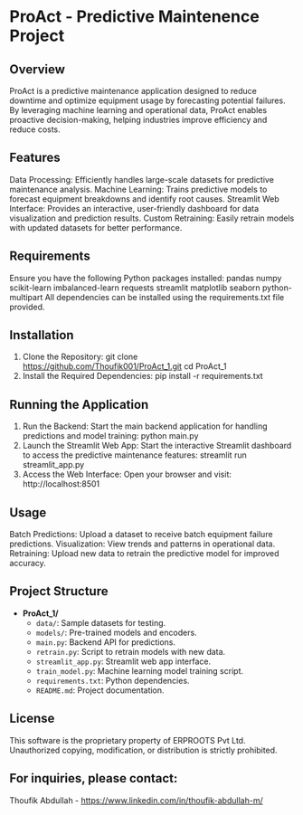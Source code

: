 # ProAct - Predictive Maintenence Project

## Overview
ProAct is a predictive maintenance application designed to reduce downtime and optimize equipment usage by forecasting potential failures. By leveraging machine learning and operational data, ProAct enables proactive decision-making, helping industries improve efficiency and reduce costs.

## Features
Data Processing: Efficiently handles large-scale datasets for predictive maintenance analysis.
Machine Learning: Trains predictive models to forecast equipment breakdowns and identify root causes.
Streamlit Web Interface: Provides an interactive, user-friendly dashboard for data visualization and prediction results.
Custom Retraining: Easily retrain models with updated datasets for better performance.

## Requirements
Ensure you have the following Python packages installed:
pandas
numpy
scikit-learn
imbalanced-learn
requests
streamlit
matplotlib
seaborn
python-multipart
All dependencies can be installed using the requirements.txt file provided.

## Installation
1. Clone the Repository:
git clone https://github.com/Thoufik001/ProAct_1.git
cd ProAct_1
2. Install the Required Dependencies:
pip install -r requirements.txt

## Running the Application
1. Run the Backend:
Start the main backend application for handling predictions and model training:
python main.py
2. Launch the Streamlit Web App:
Start the interactive Streamlit dashboard to access the predictive maintenance features:
streamlit run streamlit_app.py
3. Access the Web Interface:
Open your browser and visit: http://localhost:8501

## Usage
Batch Predictions: Upload a dataset to receive batch equipment failure predictions.
Visualization: View trends and patterns in operational data.
Retraining: Upload new data to retrain the predictive model for improved accuracy.

## Project Structure
- **ProAct_1/**
  - `data/`: Sample datasets for testing.
  - `models/`: Pre-trained models and encoders.
  - `main.py`: Backend API for predictions.
  - `retrain.py`: Script to retrain models with new data.
  - `streamlit_app.py`: Streamlit web app interface.
  - `train_model.py`: Machine learning model training script.
  - `requirements.txt`: Python dependencies.
  - `README.md`: Project documentation.

## License
This software is the proprietary property of ERPROOTS Pvt Ltd. Unauthorized copying, modification, or distribution is strictly prohibited.

## For inquiries, please contact:
Thoufik Abdullah - https://www.linkedin.com/in/thoufik-abdullah-m/
